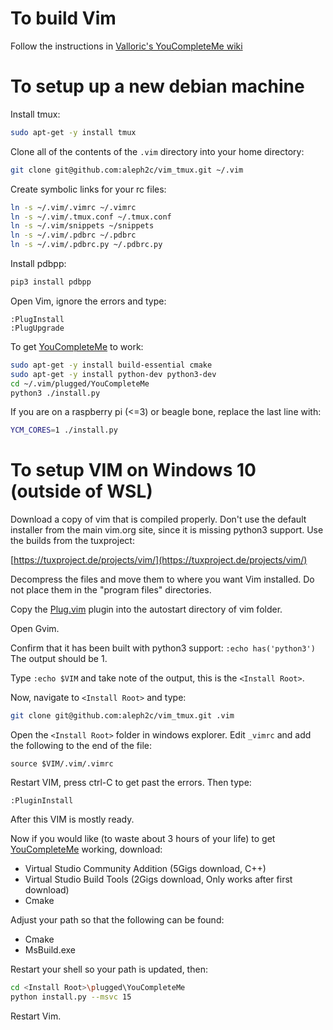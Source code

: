 # To build Vim
Follow the instructions in [Valloric's YouCompleteMe wiki](https://github.com/ycm-core/YouCompleteMe/wiki/Building-Vim-from-source)

# To setup up a new debian machine
Install tmux:
```bash
sudo apt-get -y install tmux
```
Clone all of the contents of the `.vim` directory into your home directory:
```bash
git clone git@github.com:aleph2c/vim_tmux.git ~/.vim
```
Create symbolic links for your rc files:
```bash
ln -s ~/.vim/.vimrc ~/.vimrc
ln -s ~/.vim/.tmux.conf ~/.tmux.conf
ln -s ~/.vim/snippets ~/snippets
ln -s ~/.vim/.pdbrc ~/.pdbrc
ln -s ~/.vim/.pdbrc.py ~/.pdbrc.py
```
Install pdbpp:
```bash
pip3 install pdbpp
```

Open Vim, ignore the errors and type:
```
:PlugInstall
:PlugUpgrade
```
To get [YouCompleteMe](https://github.com/Valloric/YouCompleteMe) to work:
```bash
sudo apt-get -y install build-essential cmake
sudo apt-get -y install python-dev python3-dev
cd ~/.vim/plugged/YouCompleteMe
python3 ./install.py
```
If you are on a raspberry pi (<=3) or beagle bone, replace the last line with:
```bash
YCM_CORES=1 ./install.py
```
# To setup VIM on Windows 10 (outside of WSL)
Download a copy of vim that is compiled properly.  Don't use the default
installer from the main vim.org site, since it is missing python3 support.  Use
the builds from the tuxproject:

[https://tuxproject.de/projects/vim/](https://tuxproject.de/projects/vim/)

Decompress the files and move them to where you want Vim installed.  Do not
place them in the "program files" directories.

Copy the [Plug.vim](https://github.com/junegunn/vim-plug) plugin into the autostart directory of vim folder.

Open Gvim.  

Confirm that it has been built with python3 support:  `:echo has('python3')` The
output should be 1.

Type `:echo $VIM` and take note of the output, this is the `<Install Root>`.

Now, navigate to `<Install Root>` and type:
```bash
git clone git@github.com:aleph2c/vim_tmux.git .vim
```

Open the `<Install Root>` folder in windows explorer.  Edit `_vimrc` and add the
following to the end of the file:
```
source $VIM/.vim/.vimrc
```
Restart VIM, press ctrl-C to get past the errors.  Then type:
```
:PluginInstall 
```
After this VIM is mostly ready.

Now if you would like (to waste about 3 hours of your life) to get
[YouCompleteMe](https://github.com/Valloric/YouCompleteMe) working, download:

 * Virtual Studio Community Addition (5Gigs download, C++)
 * Virtual Studio Build Tools        (2Gigs download, Only works after first download)
 * Cmake

Adjust your path so that the following can be found:

 * Cmake
 * MsBuild.exe

Restart your shell so your path is updated, then:
```bash
cd <Install Root>\plugged\YouCompleteMe
python install.py --msvc 15
```
Restart Vim.
